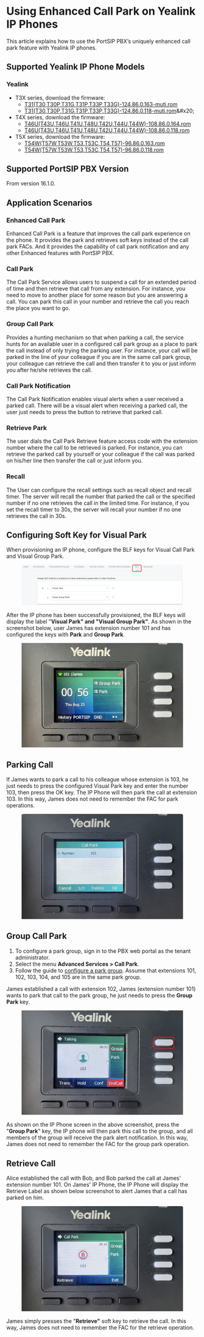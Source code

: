 # Using Enhanced Call Park on Yealink IP Phones

This article explains how to use the PortSIP PBX’s uniquely enhanced call park feature with Yealink IP phones.

## Supported Yealink IP Phone Models

### Yealink

* T3X series, download the firmware:
  * [T31(T30,T30P,T31G,T31P,T33P,T33G)-124.86.0.163-muti.rom](https://yealink7-my.sharepoint.com/:u:/g/personal/jim\_jia\_yealink7\_onmicrosoft\_com/EW8MO9Pup05Mu3Fd8CIqpVUBKFAQ\_15J0\_EC-epILVQQlA?e=evSJJt)
  * [T31(T30,T30P,T31G,T31P,T33P,T33G)-124.86.0.118-muti.rom](https://dmfile.yealinkops.com/firmware/b842ee3ae2e94aa2b8450314b6867aba/1670571390494/T31\(T30,T30P,T31G,T31P,T33P,T33G\)-124.86.0.118.rom)&#x20;
* T4X series, download the firmware:&#x20;
  * [T46U(T43U,T46U,T41U,T48U,T42U,T44U,T44W)-108.86.0.164.rom](https://yealink7-my.sharepoint.com/:u:/g/personal/jim\_jia\_yealink7\_onmicrosoft\_com/EeK1bPv1h2VDnwzjGYwXY9cBD6g5sv8BUHRQg-9LWQppKQ?e=vkbFqs)
  * [T46U(T43U,T46U,T41U,T48U,T42U,T44U,T44W)-108.86.0.118.rom](https://dmfile.yealinkops.com/firmware/18facaab3c9c479e86e1707970ebe6fb/1670571333242/T46U\(T43U,T46U,T41U,T48U,T42U\)-108.86.0.118.rom)
* T5X series, download the firmware:&#x20;
  * [T54W(T57W,T53W,T53,T53C,T54,T57)-96.86.0.163.rom](https://yealink7-my.sharepoint.com/:u:/g/personal/jim\_jia\_yealink7\_onmicrosoft\_com/EevWwF0-xKNKgnwOB17mctUBLNnWQpQzuPfKehj8r0e4BQ?e=vj12dh)
  * [T54W(T57W,T53W,T53,T53C,T54,T57)-96.86.0.118.rom](https://dmfile.yealinkops.com/firmware/821074fc924f43a8ad2fe494a0a5cae9/1670571488097/T54W\(T57W,T53W,T53,T53C,T54,T57\)-96.86.0.118.rom)

## Supported PortSIP PBX Version

From version 16.1.0.

## Application Scenarios

### **Enhanced Call Park**

Enhanced Call Park is a feature that improves the call park experience on the phone. It provides the park and retrieves soft keys instead of the call park FACs. And it provides the capability of call park notification and any other Enhanced features with PortSIP PBX.

### Call Park

The Call Park Service allows users to suspend a call for an extended period of time and then retrieve that call from any extension. For instance, you need to move to another place for some reason but you are answering a call. You can park this call in your number and retrieve the call you reach the place you want to go.

### Group Call Park

Provides a hunting mechanism so that when parking a call, the service hunts for an available user in a configured call park group as a place to park the call instead of only trying the parking user. For instance, your call will be parked in the line of your colleague if you are in the same call park group, your colleague can retrieve the call and then transfer it to you or just inform you after he/she retrieves the call.

### **Call Park Notification**

The Call Park Notification enables visual alerts when a user received a parked call. There will be a visual alert when receiving a parked call, the user just needs to press the button to retrieve that parked call.

### **Retrieve Park**

The user dials the Call Park Retrieve feature access code with the extension number where the call to be retrieved is parked. For instance, you can retrieve the parked call by yourself or your colleague if the call was parked on his/her line then transfer the call or just inform you.

### **Recall**

The User can configure the recall settings such as recall object and recall timer. The server will recall the number that parked the call or the specified number if no one retrieves the call in the limited time. For instance, if you set the recall timer to 30s, the server will recall your number if no one retrieves the call in 30s.

## Configuring Soft Key for Visual Park

When provisioning an IP phone, configure the  BLF keys for Visual Call Park and Visual Group Park.

<figure><img src="../../.gitbook/assets/yealink-vpark.png" alt=""><figcaption></figcaption></figure>

After the IP phone has been successfully provisioned, the BLF keys will display the label "**Visual Park" and "Visual Group Park"**. As shown in the screenshot below, user James has extension number 101 and has configured the keys with **Park** and **Group Park**.

<figure><img src="../../.gitbook/assets/yealink-vpark-1.jpg" alt=""><figcaption></figcaption></figure>

## Parking Call

If James wants to park a call to his colleague whose extension is 103, he just needs to press the configured Visual Park key and enter the number 103, then press the OK key. The IP Phone will then park the call at extension 103. In this way, James does not need to remember the FAC for park operations.

<figure><img src="../../.gitbook/assets/yealink-vpark-3.jpg" alt=""><figcaption></figcaption></figure>

## Group Call Park

1. To configure a park group, sign in to the PBX web portal as the tenant administrator.
2. Select the menu **Advanced Services > Call Park**.&#x20;
3. Follow the guide to [configure a park group](./#adding-and-deleting-a-call-park-group). Assume that extensions 101, 102, 103, 104, and 105 are in the same park group.

James established a call with extension 102, James (extension number 101) wants to park that call to the park group, he just needs to press the **Group Park** key.&#x20;

<figure><img src="../../.gitbook/assets/yealink-vpark-4.jpg" alt=""><figcaption></figcaption></figure>

As shown on the IP Phone screen in the above screenshot, press the "**Group Park**" key, the IP phone will then park this call to the group, and all members of the group will receive the park alert notification. In this way, James does not need to remember the FAC for the group park operation.

## Retrieve Call

Alice established the call with Bob, and Bob parked the call at James' extension number 101. On James' IP Phone, the IP Phone will display the Retrieve Label as shown below screenshot to alert James that a call has parked on him.

<figure><img src="../../.gitbook/assets/yealink-vpark-2.jpg" alt=""><figcaption></figcaption></figure>

James simply presses the "**Retrieve"** soft key to retrieve the call.  In this way, James does not need to remember the FAC for the retrieve operation.

##

